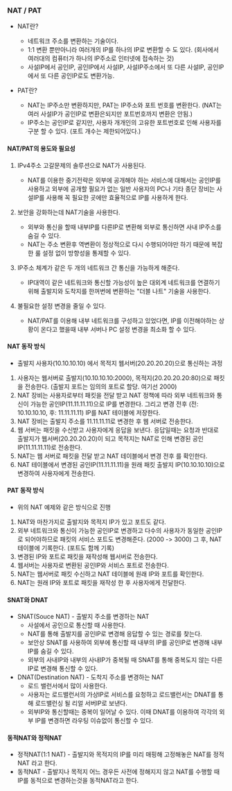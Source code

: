 ### NAT / PAT

- NAT란?

  - 네트워크 주소를 변환하는 기술이다.
  - 1:1 변환 뿐만아니라 여러개의 IP를 하나의 IP로 변환할 수 도 있다. (회사에서 여러대의 컴퓨터가 하나의 IP주소로 인터넷에 접속하는 것)
  - 사설IP에서 공인IP, 공인IP에서 사설IP, 사설IP주소에서 또 다른 사설IP, 공인IP에서 또 다른 공인IP로도 변환가능.

- PAT란?
  - NAT는 IP주소만 변환하지만, PAT는 IP주소와 포트 번호를 변환한다. (NAT는 여러 사설IP가 공인IP로 변환은되지만 포트번호까지 변환은 안됨.)
  - IP주소는 공인IP로 같지만, 사용자 개개인의 고유한 포트번호로 인해 사용자를 구분 할 수 있다. (포트 개수는 제한되어있다.)

#### NAT/PAT의 용도와 필요성

1. IPv4주소 고갈문제의 솔루션으로 NAT가 사용된다.

   - NAT를 이용한 중기전략은 외부에 공개해야 하는 서비스에 대해서는 공인IP를 사용하고
     외부에 공개할 필요가 없는 일반 사용자의 PC나 기타 종단 장비는 사설IP를 사용해 꼭 필요한 곳에만 효율적으로 IP를 사용하게 한다.

2. 보안을 강화하는데 NAT기술을 사용한다.

   - 외부와 통신을 할때 내부IP를 다른IP로 변환해 외부로 통신하면 사내 IP주소를 숨길 수 있다.
   - NAT는 주소 변환후 역변환이 정상적으로 다시 수행되어야만 하기 때문에 복잡한 룰 설정 없이 방향성을 통제할 수 있다.

3. IP주소 체계가 같은 두 개의 네트워크 간 통신을 가능하게 해준다.

   - IP대역이 같은 네트워크와 통신할 가능성이 높은 대외계 네트워크를 연결하기 위해 출발지와 도착지를 한꺼번에 변환하는 "더블 나트" 기술을 사용한다.

4. 불필요한 설정 변경을 줄일 수 있다.
   - NAT/PAT를 이용해 내부 네트워크를 구성하고 있었다면, IP를 이전해야하는 상황이 온다고 했을때 내부 서버나 PC 설정 변경을 최소화 할 수 있다.

#### NAT 동작 방식

- 출발지 사용자(10.10.10.10) 에서 목적지 웹서버(20.20.20.20)으로 통신하는 과정

1. 사용자는 웹서버로 출발지(10.10.10.10:2000), 목적지(20.20.20.20:80)으로 패킷을 전송한다. (출발지 포트는 임의의 포트로 할당. 여기선 2000)
2. NAT 장비는 사용자로부터 패킷을 전달 받고 NAT 정책에 따라 외부 네트워크와 통신이 가능한 공인IP(11.11.11.11)으로 IP를 변경한다.
   그리고 변경 전후 (전: 10.10.10.10, 후: 11.11.11.11) IP를 NAT 테이블에 저장한다.
3. NAT 장비는 출발지 주소를 11.11.11.11로 변경한 후 웹 서버로 전송한다.
4. 웹 서버는 패킷을 수신받고 사용자에게 응답을 보낸다. 응답일때는 요청과 반대로 출발지가 웹서버(20.20.20.20)이 되고 목적지는 NAT로 인해 변경된 공인IP(11.11.11.11)로 전송한다.
5. NAT는 웹 서버로 패킷을 전달 받고 NAT 테이블에서 변경 전후 를 확인한다.
6. NAT 테이블에서 변경된 공인IP(11.11.11.11)을 원래 패킷 출발지 IP(10.10.10.10)으로 변경하여 사용자에게 전송한다.

#### PAT 동작 방식

- 위의 NAT 예제와 같은 방식으로 진행

1. NAT와 마찬가지로 출발지와 목적지 IP가 있고 포트도 같다.
2. 외부 네트워크와 통신이 가능한 공인IP로 변경하고 다수의 사용자가 동일한 공인IP로 되어야하므로 패킷의 서비스 포트도 변경해준다. (2000 -> 3000)
   그 후, NAT테이블에 기록한다. (포트도 함께 기록)
3. 변경된 IP와 포트로 패킷을 재작성해 웹서버로 전송한다.
4. 웹서버는 사용자로 변환된 공인IP와 서비스 포트로 전송한다.
5. NAT는 웹서버로 패킷 수신하고 NAT 테이블에 원래 IP와 포트를 확인한다.
6. NAT는 원래 IP와 포트로 패킷을 재작성 한 후 사용자에게 전달한다.

#### SNAT와 DNAT

- SNAT(Souce NAT) - 출발지 주소를 변경하는 NAT
  - 사설에서 공인으로 통신할 때 사용한다.
  - NAT를 통해 출발지를 공인IP로 변경해 응답할 수 있는 경로를 찾는다.
  - 보안상 SNAT를 사용하여 외부에 통신할 때 내부의 IP를 공인IP로 변경해 내부IP를 숨길 수 있다.
  - 외부의 사내IP와 내부의 사내IP가 중복될 때 SNAT를 통해 중복도지 않는 다른 IP로 변경해 통신할 수 있다.
- DNAT(Destination NAT) - 도착지 주소를 변경하는 NAT
  - 로드 밸런서에서 많이 사용한다.
  - 사용자는 로드밸런서의 가상IP로 서비스를 요청하고 로드밸런서는 DNAT를 통해 로드밸런싱 될 리얼 서버IP로 보낸다.
  - 외부IP와 통신할때는 중복이 일어날 수 있다. 이때 DNAT를 이용하여 각각의 외부 IP를 변경하면 라우팅 이슈없이 통신할 수 있다.

#### 동적NAT와 정적NAT

- 정적NAT(1:1 NAT) - 출발지와 목적지의 IP를 미리 매핑해 고정해놓은 NAT를 정적NAT 라고 한다.
- 동적NAT - 출발지나 목적지 어느 경우든 사전에 정해지지 않고 NAT를 수행할 때 IP를 동적으로 변경하는것을 동적NAT라고 한다.
